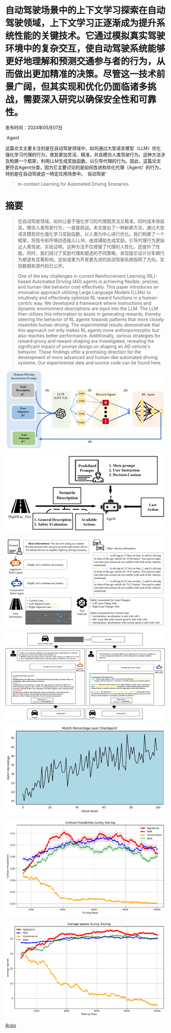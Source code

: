 # 自动驾驶场景中的上下文学习探索在自动驾驶领域，上下文学习正逐渐成为提升系统性能的关键技术。它通过模拟真实驾驶环境中的复杂交互，使自动驾驶系统能够更好地理解和预测交通参与者的行为，从而做出更加精准的决策。尽管这一技术前景广阔，但其实现和优化仍面临诸多挑战，需要深入研究以确保安全性和可靠性。

发布时间：2024年05月07日

`Agent

这篇论文主要关注的是在自动驾驶领域中，如何通过大型语言模型（LLM）优化强化学习代理的行为，使其更加灵活、精准，并且模仿人类驾驶行为。这种方法涉及构建一个框架，利用LLM生成奖励函数，以引导代理的行为。因此，这篇论文更符合Agent分类，因为它主要讨论的是如何改进和优化代理（Agent）的行为，特别是在自动驾驶这一特定应用场景中。` `自动驾驶`

> In-context Learning for Automated Driving Scenarios

# 摘要

> 在自动驾驶领域，如何让基于强化学习的代理既灵活又精准，同时成本效益高，模仿人类驾驶行为，一直是挑战。本文提出了一种新颖方法，通过大型语言模型优化强化学习奖励函数，以人类为中心进行优化。我们构建了一个框架，将指令和环境动态输入LLM，由其辅助生成奖励，引导代理行为更贴近人类驾驶。实验证明，这种方法不仅增强了代理的人性化，还提升了性能。同时，我们探讨了奖励代理和塑造的不同策略，发现提示设计对车辆行为塑造有显著影响。这些成果为开发更先进的自动驾驶系统指明了方向。实验数据和源代码已公开。

> One of the key challenges in current Reinforcement Learning (RL)-based Automated Driving (AD) agents is achieving flexible, precise, and human-like behavior cost-effectively. This paper introduces an innovative approach utilizing Large Language Models (LLMs) to intuitively and effectively optimize RL reward functions in a human-centric way. We developed a framework where instructions and dynamic environment descriptions are input into the LLM. The LLM then utilizes this information to assist in generating rewards, thereby steering the behavior of RL agents towards patterns that more closely resemble human driving. The experimental results demonstrate that this approach not only makes RL agents more anthropomorphic but also reaches better performance. Additionally, various strategies for reward-proxy and reward-shaping are investigated, revealing the significant impact of prompt design on shaping an AD vehicle's behavior. These findings offer a promising direction for the development of more advanced and human-like automated driving systems. Our experimental data and source code can be found here.

![自动驾驶场景中的上下文学习探索在自动驾驶领域，上下文学习正逐渐成为提升系统性能的关键技术。它通过模拟真实驾驶环境中的复杂交互，使自动驾驶系统能够更好地理解和预测交通参与者的行为，从而做出更加精准的决策。尽管这一技术前景广阔，但其实现和优化仍面临诸多挑战，需要深入研究以确保安全性和可靠性。](../../../paper_images/2405.04135/Framework_fig.png)

![自动驾驶场景中的上下文学习探索在自动驾驶领域，上下文学习正逐渐成为提升系统性能的关键技术。它通过模拟真实驾驶环境中的复杂交互，使自动驾驶系统能够更好地理解和预测交通参与者的行为，从而做出更加精准的决策。尽管这一技术前景广阔，但其实现和优化仍面临诸多挑战，需要深入研究以确保安全性和可靠性。](../../../paper_images/2405.04135/prompt429.png)

![自动驾驶场景中的上下文学习探索在自动驾驶领域，上下文学习正逐渐成为提升系统性能的关键技术。它通过模拟真实驾驶环境中的复杂交互，使自动驾驶系统能够更好地理解和预测交通参与者的行为，从而做出更加精准的决策。尽管这一技术前景广阔，但其实现和优化仍面临诸多挑战，需要深入研究以确保安全性和可靠性。](../../../paper_images/2405.04135/Fig_3.png)

![自动驾驶场景中的上下文学习探索在自动驾驶领域，上下文学习正逐渐成为提升系统性能的关键技术。它通过模拟真实驾驶环境中的复杂交互，使自动驾驶系统能够更好地理解和预测交通参与者的行为，从而做出更加精准的决策。尽管这一技术前景广阔，但其实现和优化仍面临诸多挑战，需要深入研究以确保安全性和可靠性。](../../../paper_images/2405.04135/casestudy430.png)

![自动驾驶场景中的上下文学习探索在自动驾驶领域，上下文学习正逐渐成为提升系统性能的关键技术。它通过模拟真实驾驶环境中的复杂交互，使自动驾驶系统能够更好地理解和预测交通参与者的行为，从而做出更加精准的决策。尽管这一技术前景广阔，但其实现和优化仍面临诸多挑战，需要深入研究以确保安全性和可靠性。](../../../paper_images/2405.04135/matchRate.png)

![自动驾驶场景中的上下文学习探索在自动驾驶领域，上下文学习正逐渐成为提升系统性能的关键技术。它通过模拟真实驾驶环境中的复杂交互，使自动驾驶系统能够更好地理解和预测交通参与者的行为，从而做出更加精准的决策。尽管这一技术前景广阔，但其实现和优化仍面临诸多挑战，需要深入研究以确保安全性和可靠性。](../../../paper_images/2405.04135/train_coli.png)

![自动驾驶场景中的上下文学习探索在自动驾驶领域，上下文学习正逐渐成为提升系统性能的关键技术。它通过模拟真实驾驶环境中的复杂交互，使自动驾驶系统能够更好地理解和预测交通参与者的行为，从而做出更加精准的决策。尽管这一技术前景广阔，但其实现和优化仍面临诸多挑战，需要深入研究以确保安全性和可靠性。](../../../paper_images/2405.04135/train_speed.png)

[Arxiv](https://arxiv.org/abs/2405.04135)